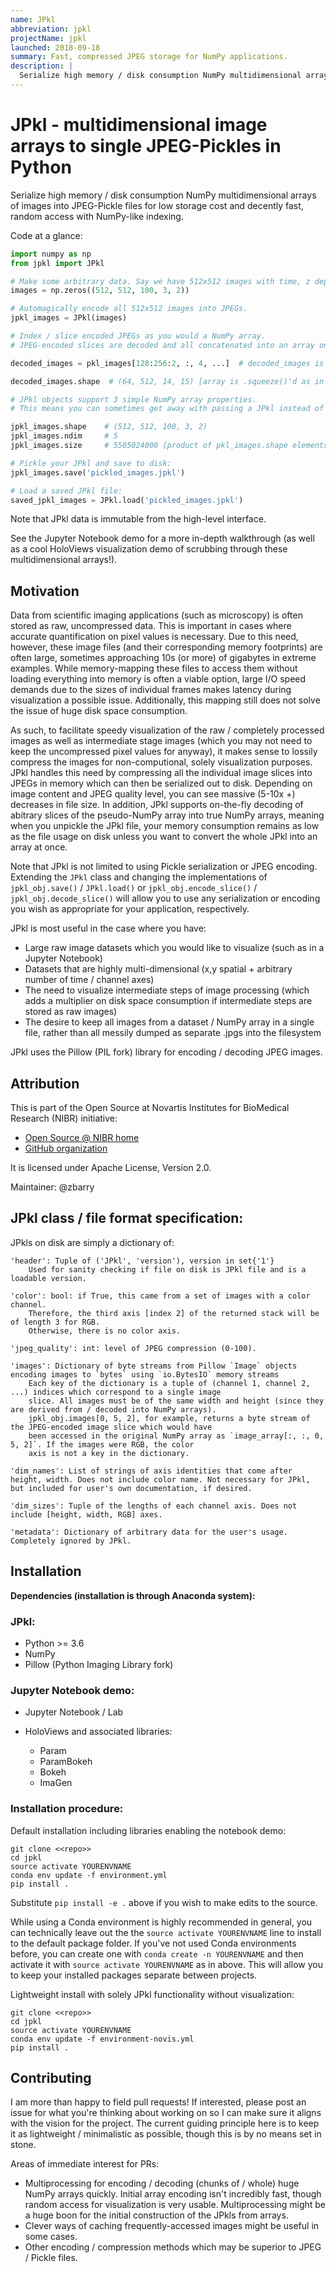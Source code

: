 ```yaml
---
name: JPkl
abbreviation: jpkl
projectName: jpkl
launched: 2018-09-18
summary: Fast, compressed JPEG storage for NumPy applications.
description: |
  Serialize high memory / disk consumption NumPy multidimensional arrays of images into JPEG-Pickle files for low storage cost and decently fast, random access with NumPy-like indexing.
---
```


# JPkl - multidimensional image arrays to single JPEG-Pickles in Python

Serialize high memory / disk consumption NumPy multidimensional arrays of images into JPEG-Pickle files for low storage cost and decently fast, random access with NumPy-like indexing.

Code at a glance:

```python
import numpy as np
from jpkl import JPkl

# Make some arbitrary data. Say we have 512x512 images with time, z depth, and multiple channels.
images = np.zeros((512, 512, 100, 3, 2))

# Automagically encode all 512x512 images into JPEGs.
jpkl_images = JPkl(images)

# Index / slice encoded JPEGs as you would a NumPy array.
# JPEG-encoded slices are decoded and all concatenated into an array on-the-fly.

decoded_images = pkl_images[128:256:2, :, 4, ...]  # decoded_images is a NumPy array

decoded_images.shape  # (64, 512, 14, 15) [array is .squeeze()'d as in NumPy indexing]

# JPkl objects support 3 simple NumPy array properties.
# This means you can sometimes get away with passing a JPkl instead of an array to functions.

jpkl_images.shape    # (512, 512, 100, 3, 2)
jpkl_images.ndim     # 5
jpkl_images.size     # 5505024000 [product of pkl_images.shape elements]

# Pickle your JPkl and save to disk:
jpkl_images.save('pickled_images.jpkl')

# Load a saved JPkl file:
saved_jpkl_images = JPkl.load('pickled_images.jpkl')
```

Note that JPkl data is immutable from the high-level interface.

See the Jupyter Notebook demo for a more in-depth walkthrough (as well as a cool HoloViews visualization demo of scrubbing through these multidimensional arrays!).

## Motivation

Data from scientific imaging applications (such as microscopy) is often stored as raw, uncompressed data. This is important in cases where accurate quantification on pixel values is necessary. Due to this need, however, these image files (and their corresponding memory footprints) are often large, sometimes approaching 10s (or more) of gigabytes in extreme examples. While memory-mapping these files to access them without loading everything into memory is often a viable option, large I/O speed demands due to the sizes of individual frames makes latency during visualization a possible issue. Additionally, this mapping still does not solve the issue of huge disk space consumption.

As such, to facilitate speedy visualization of the raw / completely processed images as well as intermediate stage images (which you may not need to keep the uncompressed pixel values for anyway), it makes sense to lossily compress the images for non-computional, solely visualization purposes. JPkl handles this need by compressing all the individual image slices into JPEGs in memory which can then be serialized out to disk. Depending on image content and JPEG quality level, you can see massive (5-10x +) decreases in file size. In addition, JPkl supports on-the-fly decoding of abitrary slices of the pseudo-NumPy array into true NumPy arrays, meaning when you unpickle the JPkl file, your memory consumption remains as low as the file usage on disk unless you want to convert the whole JPkl into an array at once.

Note that JPkl is not limited to using Pickle serialization or JPEG encoding. Extending the `JPkl` class and changing the implementations of `jpkl_obj.save()` / `JPkl.load()` or `jpkl_obj.encode_slice()` / `jpkl_obj.decode_slice()` will allow you to use any serialization or encoding you wish as appropriate for your application, respectively.

JPkl is most useful in the case where you have:

- Large raw image datasets which you would like to visualize (such as in a Jupyter Notebook)
- Datasets that are highly multi-dimensional (x,y spatial + arbitrary number of time / channel axes)
- The need to visualize intermediate steps of image processing (which adds a multiplier on disk space consumption if
  intermediate steps are stored as raw images)
- The desire to keep all images from a dataset / NumPy array in a single file, rather than all messily dumped as separate .jpgs into the filesystem

JPkl uses the Pillow (PIL fork) library for encoding / decoding JPEG images.

## Attribution

This is part of the Open Source at Novartis Institutes for BioMedical Research (NIBR) initiative:

- [Open Source @ NIBR home](https://opensource.nibr.com/)
- [GitHub organization](https://github.com/Novartis/)

It is licensed under Apache License, Version 2.0.

Maintainer: @zbarry

## JPkl class / file format specification:

JPkls on disk are simply a dictionary of:

```
'header': Tuple of ('JPkl', 'version'), version in set{'1'}
    Used for sanity checking if file on disk is JPkl file and is a loadable version.

'color': bool: if True, this came from a set of images with a color channel.
    Therefore, the third axis [index 2] of the returned stack will be of length 3 for RGB.
    Otherwise, there is no color axis.

'jpeg_quality': int: level of JPEG compression (0-100).

'images': Dictionary of byte streams from Pillow `Image` objects encoding images to `bytes` using `io.BytesIO` memory streams
    Each key of the dictionary is a tuple of (channel 1, channel 2, ...) indices which correspond to a single image
    slice. All images must be of the same width and height (since they are derived from / decoded into NumPy arrays).
    jpkl_obj.images[0, 5, 2], for example, returns a byte stream of the JPEG-encoded image slice which would have
    been accessed in the original NumPy array as `image_array[:, :, 0, 5, 2]`. If the images were RGB, the color
    axis is not a key in the dictionary.

'dim_names': List of strings of axis identities that come after height, width. Does not include color name. Not necessary for JPkl, but included for user's own documentation, if desired.

'dim_sizes': Tuple of the lengths of each channel axis. Does not include [height, width, RGB] axes.

'metadata': Dictionary of arbitrary data for the user's usage. Completely ignored by JPkl.
```

## Installation

**Dependencies (installation is through Anaconda system):**

### JPkl:

- Python >= 3.6
- NumPy
- Pillow (Python Imaging Library fork)

### Jupyter Notebook demo:

- Jupyter Notebook / Lab
- HoloViews and associated libraries:

  - Param
  - ParamBokeh
  - Bokeh
  - ImaGen

### Installation procedure:

Default installation including libraries enabling the notebook demo:

```
git clone <<repo>>
cd jpkl
source activate YOURENVNAME
conda env update -f environment.yml
pip install .
```

Substitute `pip install -e .` above if you wish to make edits to the source.

While using a Conda environment is highly recommended in general, you can technically leave out the the `source activate YOURENVNAME` line to install to the default package folder. If you've not used Conda environments before, you can create one with `conda create -n YOURENVNAME` and then activate it with `source activate YOURENVNAME` as in above. This will allow you to keep your installed packages separate between projects.

Lightweight install with solely JPkl functionality without visualization:

```
git clone <<repo>>
cd jpkl
source activate YOURENVNAME
conda env update -f environment-novis.yml
pip install .
```

## Contributing

I am more than happy to field pull requests! If interested, please post an issue for what you're thinking about working on so I can make sure it aligns with the vision for the project. The current guiding principle here is to keep it as lightweight / minimalistic as possible, though this is by no means set in stone.

Areas of immediate interest for PRs:

- Multiprocessing for encoding / decoding (chunks of / whole) huge NumPy arrays quickly. Initial array encoding isn't incredibly fast, though random access for visualization is very usable. Multiprocessing might be a huge boon for the initial construction of the JPkls from arrays.
- Clever ways of caching frequently-accessed images might be useful in some cases.
- Other encoding / compression methods which may be superior to JPEG / Pickle files.
